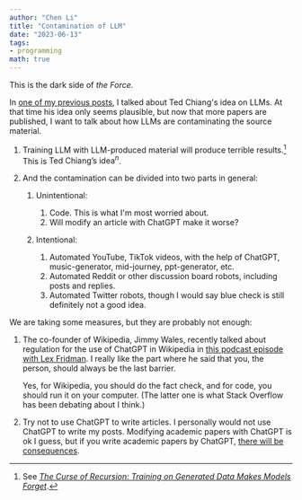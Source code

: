```yaml
---
author: "Chen Li"
title: "Contamination of LLM"
date: "2023-06-13"
tags: 
- programming
math: true
---
```


This is the dark side of _the Force_.

In [one of my previous posts](https://chenli2049.github.io/posts/20230321-robin/), I talked about Ted Chiang's idea on LLMs. At that time his idea only seems plausible, but now that more papers are published, I want to talk about how LLMs are contaminating the source material.

1. Training LLM with LLM-produced material will produce terrible results.[^1] This is $\text{Ted Chiang's idea}^n$.

2. And the contamination can be divided into two parts in general:
    
    1. Unintentional: 
        1. Code. This is what I'm most worried about.
        2. Will modify an article with ChatGPT make it worse?
    
    2. Intentional: 
        1. Automated YouTube, TikTok videos, with the help of ChatGPT, music-generator, mid-journey, ppt-generator, etc.
        2. Automated Reddit or other discussion board robots, including posts and replies.
        3. Automated Twitter robots, though I would say blue check is still definitely not a good idea.

We are taking some measures, but they are probably not enough:

1. The co-founder of Wikipedia, Jimmy Wales, recently talked about regulation for the use of ChatGPT in Wikipedia in [this podcast episode with Lex Fridman](https://www.youtube.com/watch?v=diJp4zoQPqo). I really like the part where he said that you, the person, should always be the last barrier. 

	Yes, for Wikipedia, you should do the fact check, and for code, you should run it on your computer. (The latter one is what Stack Overflow has been debating about I think.)

2. Try not to use ChatGPT to write articles. I personally would not use ChatGPT to write my posts. Modifying academic papers with ChatGPT is ok I guess, but if you write academic papers by ChatGPT, [there will be consequences](https://english.elpais.com/science-tech/2023-04-02/one-of-the-worlds-most-cited-scientists-rafael-luque-suspended-without-pay-for-13-years.html).

[^1]: See [_The Curse of Recursion: Training on Generated Data Makes Models Forget_](https://arxiv.org/abs/2305.17493).